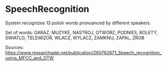 # SpeechRecognition

System recognizes 13 polish words pronuanced by different speakers.

Set of words:
GARAZ, MUZYKE, NASTROJ, OTWORZ, PODNIES, ROLETY, SWIATLO, TELEWIZOR, WLACZ, WYLACZ, ZAMKNIJ, ZAPAL, ZROB

Sources:
https://www.researchgate.net/publication/260762671_Speech_recognition_using_MFCC_and_DTW
